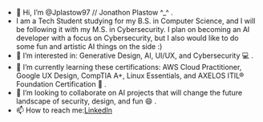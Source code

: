 - 👋 Hi, I’m @Jplastow97 // Jonathon Plastow ^_^ .
- I am a Tech Student studying for my B.S. in Computer Science, and I will be following it with my M.S. in Cybersecurity. I plan on becoming an AI developer with a focus on Cybersecurity, but I also would like to do some fun and artistic AI things on the side :) 
- 👀 I’m interested in: Generative Design, AI, UI/UX, and Cybersecurity 💻 .
- 🌱 I’m currently learning these certifications: AWS Cloud Practitioner, Google UX Design, CompTIA A+, Linux Essentials, and AXELOS ITIL® Foundation Certification 📜 . 
- 💞️ I’m looking to collaborate on AI projects that will change the future landscape of security, design, and fun 😄 .
- 📫 How to reach me:[LinkedIn](www.linkedin.com/in/jonathonplastow)

<!---
Jplastow97/Jplastow97 is a ✨ special ✨ repository because its `README.md` (this file) appears on your GitHub profile.
You can click the Preview link to take a look at your changes.
--->
